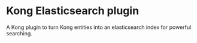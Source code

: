 # Kong Elasticsearch plugin

A Kong plugin to turn Kong entities into an elasticsearch index for powerful searching.
